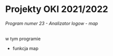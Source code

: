 # Projekty OKI 2021/2022

###### Program numer 23 - Analizator logow - map

w tym programie
* funkcja map


